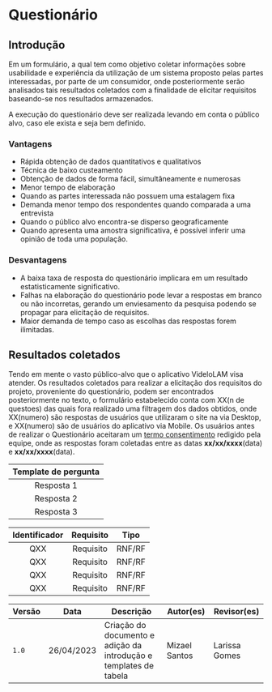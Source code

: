 # Questionário
## Introdução 

Em um formulário, a qual tem como objetivo coletar informações sobre usabilidade e experiência da utilização de um sistema proposto pelas partes interessadas, por parte de um consumidor, onde posteriormente serão analisados tais resultados coletados com a finalidade de elicitar requisitos baseando-se nos resultados armazenados.

A execução do questionário deve ser realizada levando em conta o público alvo, caso ele exista e seja bem definido.

### Vantagens
- Rápida obtenção de dados quantitativos e qualitativos
- Técnica de baixo custeamento
- Obtenção de dados de forma fácil, simultâneamente e numerosas
- Menor tempo de elaboração
- Quando as partes interessada não possuem uma estalagem fixa
- Demanda menor tempo dos respondentes quando comparada a uma entrevista
- Quando o público alvo encontra-se disperso geograficamente
- Quando apresenta uma amostra significativa, é possível inferir uma opinião de toda uma população.

### Desvantagens
- A baixa taxa de resposta do questionário implicara em um resultado estatisticamente significativo.
- Falhas na elaboração do questionário pode levar a respostas em branco ou não incorretas, gerando um enviesamento da pesquisa podendo se propagar para elicitação de requisitos.
- Maior demanda de tempo caso as escolhas das respostas forem ilimitadas.

## Resultados coletados

Tendo em mente o vasto público-alvo que o aplicativo VideloLAM visa atender. Os resultados coletados para realizar a elicitação dos requisitos do projeto, proveniente do questionário, podem ser encontrados posteriormente no texto, o formulário estabelecido conta com XX(n de questoes) das quais fora realizado uma filtragem dos dados obtidos, onde XX(numero) são respostas de usuários que utilizaram o site na via Desktop, e XX(numero) são de usuários do aplicativo via Mobile.
Os usuários antes de realizar o Questionário aceitaram um [termo consentimento]() redigido pela equipe, onde as respostas foram coletadas entre as datas **xx/xx/xxxx**(data) e **xx/xx/xxxx**(data).

|          **Template de pergunta**          |
| :-------------------------------------------------------------------------------------------------------------------------------------------------------------------------------------------------------------------------------------------------------------------------: |
| Resposta 1 |
| Resposta 2 |
| Resposta 3 |


| Identificador  |     Requisito     | Tipo  |
| :-: | :----------------------------------------: | :---: |
| QXX | Requisito              | RNF/RF |
| QXX | Requisito              | RNF/RF |
| QXX | Requisito              | RNF/RF |
| QXX | Requisito              | RNF/RF |

| Versão | Data          | Descrição           | Autor(es)     |  Revisor(es)  |
| ------ | ------------- | ---------------------------------- | ------------- | ------------- |
| `1.0`  | 26/04/2023 | Criação do documento e adição da introdução e templates de tabela | Mizael Santos | Larissa Gomes |
